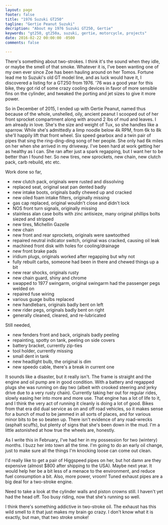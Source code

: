 ```yaml
---
layout: page
footer: false
title: "1976 Suzuki GT250"
tagline: "Gertie Peanut Suzuki"
decription: "About my 1976 Suzuki GT250, Gertie"
keywords: "gt250, gt250a, suzuki, gertie, motorcycle, projects"
date: 2016-02-22 00:00:00 -0500
comments: false

---
```


There's something about two-strokes. I think it's the sound when they
idle, or maybe the smell of that smoke. Whatever it is, I've been
wanting one of my own ever since Zoe has been hauling around on her
Tomos. Fortune lead me to Suzuki's old GT model line, and as luck
would have it, I discovered a listing for a GT250 from 1976. '76 was a
good year for this bike, they got rid of some crazy cooling devices in
favor of more sensible fins on the cylinder, and tweaked the porting
and jet sizes to give it more power.

So in December of 2015, I ended up with Gertie Peanut, named thus
because of the whole, unshelled, oily, ancient peanut I scooped out of
her front sprocket compartment along with around 2 lbs of mud and
leaves. I am already in love. She's the size and weight of Tux, so she
handles like a sparrow. While she's admittedly a limp noodle below 4k
RPM, from 6k to 8k she'll happily lift that front wheel. Six speed
gearbox and a twin pair of pipes that sing the ring-ding-ding song of
her people. She only had 6k miles on her when she arrived in my
driveway. I've been hard at work getting her as healthy as I can. She
ran after just a spark regapping, but I want her to be better than I
found her. So new tires, new sprockets, new chain, new clutch pack,
carb rebuild, etc etc.

Work done so far,

- new clutch pack, originals were rusted and dissolving
- replaced seat, original seat pan dented badly
- new intake boots, originals badly chewed up and cracked
- new oiled foam intake filters, originally missing
- gas cap replaced, original wouldn't close and didn't lock
- NOS front turn signals, originally missing
- stainless alan case bolts with zinc antisieze, many original phillips
  bolts siezed and stripped
- new tires, Michellin Gazelle
- new chain
- new front and rear sprockets, originals were sawtoothed
- repaired neutral indicator switch, original was cracked, causing oil leak
- machined front disk with holes for cooling/drainage
- new front brake pads
- iridium plugs, originals worked after regapping but why not
- fully rebuilt carbs, someone had been in there and chewed things up a bit
- new rear shocks, originals rusty
- new chain guard, shiny and chrome
- swapped to 1977 swingarm, original swingarm had the passenger pegs welded on
- repaired fuse wiring
- various guage bulbs replaced
- new handlebars, originals badly bent on left
- new rider pegs, originals badly bent on right
- generally cleaned, cleared, and re-lubricated

Still needed,

- new fenders front and back, originals badly peeling
- repainting, spotty on tank, peeling on side covers
- battery bracket, currently zip-ties
- tool holder, currently missing
- small dent in tank
- new headlight bulb, the original is dim
- new speedo cable, there's a break in current one

It sounds like a disaster, but it really isn't. The frame is straight
and the engine and oil pump are in good condition. With a battery and
regapped plugs she was running on day two (albeit with crooked
steering and jerky drive due to a very rusty chain). Currently taking
her out for regular rides, slowly easing her into more and more
use. That engine has a lot of life to it, and I think the very act of
running it cleanly is doing a lot of good. Bikes from that era did
dual service as on and off road vehicles, so it makes sense for a
bunch of mud to be jammed in all sorts of places, and for various
minor bits to be so beaten up. There isn't evidence of any road-wrecks
(asphalt scuffs), but plenty of signs that she's been down in the
mud. I'm a little astonished at how true the wheels are, honestly.

As I write this in February, I've had her in my possession for two
(wintery) months. I buzz her into town all the time. I'm going to do an
early oil change, just to make sure all the things I'm knocking loose
can come out clean.

I'd really like to get a pair of Higgspeed pipes on her, but hot damn
are they expensive (almost $800 after shipping to the USA). Maybe next
year. It would help her be a bit less of a menace to the environment,
and reduce fuel consumption a bit. Also, more power, vroom! Tuned
exhaust pipes are a big deal for a two-stroke engine.

Need to take a look at the cylinder walls and piston crowns still. I
haven't yet had the head off. Too busy riding, now that she's running
so well.

I think there's something addictive in two-stroke oil. The exhaust has
this wild smell to it that just makes my brain go crazy. I don't know
what it is exactly, but man, that two stroke smoke!
